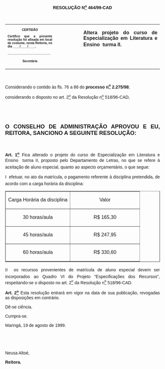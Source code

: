 <BODY>

<B><FONT FACE="Arial"><P ALIGN="CENTER"></P>
<P ALIGN="CENTER">RESOLU&Ccedil;&Atilde;O  N<U><SUP>o</U></SUP> 464/99-CAD</P>
<P ALIGN="JUSTIFY"></P>
<P ALIGN="JUSTIFY">&nbsp;</P></B></FONT>
<TABLE CELLSPACING=0 BORDER=0 CELLPADDING=7 WIDTH=621>
<TR><TD WIDTH="32%" VALIGN="TOP">
<B><FONT FACE="Arial" SIZE=1><P ALIGN="CENTER">CERTID&Atilde;O</P>
<P ALIGN="JUSTIFY">   Certifico que a presente resolu&ccedil;&atilde;o foi afixada em local de costume, nesta Reitoria, no dia ____/____/____.</P>
<P ALIGN="JUSTIFY"></P>
<P ALIGN="JUSTIFY">_________________________</P>
<P ALIGN="CENTER">Secret&aacute;ria</B></FONT></TD>
<TD WIDTH="17%" VALIGN="TOP">&nbsp;</TD>
<TD WIDTH="52%" VALIGN="TOP">
<B><FONT FACE="Arial"><P ALIGN="JUSTIFY">Altera projeto do curso de Especializa&ccedil;&atilde;o em Literatura e Ensino  turma II.</B></FONT></TD>
</TR>
</TABLE>

<FONT FACE="Arial"><P ALIGN="JUSTIFY"></P>
<P ALIGN="JUSTIFY">&nbsp;</P>
<P ALIGN="JUSTIFY">&#9;Considerando o contido &agrave;s fls. 76 a 86 do <B>processo n<U><SUP>o</U></SUP> 2.275/98</B>;</P>
<P ALIGN="JUSTIFY">&#9;considerando o disposto no art. 2<U><SUP>o</U></SUP> da Resolu&ccedil;&atilde;o n<U><SUP>o</U></SUP> 518/96-CAD,</P>
<B><P ALIGN="JUSTIFY"></P>
<P ALIGN="JUSTIFY">&nbsp;</P>
<P ALIGN="JUSTIFY">&nbsp;</P>
</FONT><FONT FACE="Arial" SIZE=4><P ALIGN="JUSTIFY">O CONSELHO DE ADMINISTRA&Ccedil;&Atilde;O APROVOU E EU, REITORA, SANCIONO A SEGUINTE RESOLU&Ccedil;&Atilde;O:</P>
</FONT><FONT FACE="Arial"><P ALIGN="JUSTIFY"></P>
<P ALIGN="JUSTIFY">&nbsp;</P>
</B><P ALIGN="JUSTIFY">&#9;<B>Art. 1<U><SUP>o</B></U></SUP> Fica alterado o projeto do curso de Especializa&ccedil;&atilde;o em Literatura e Ensino  turma II, proposto pelo Departamento de Letras, no que se refere &agrave; aceita&ccedil;&atilde;o de aluno especial, quanto ao aspecto or&ccedil;ament&aacute;rio, o que segue:</P>
<B><P ALIGN="JUSTIFY">&#9;</B>I  efetuar, no ato da matr&iacute;cula, o pagamento referente &agrave; disciplina pretendida, de acordo com a carga hor&aacute;ria da disciplina:</P></FONT>
<P ALIGN="CENTER"><CENTER><TABLE BORDER CELLSPACING=1 CELLPADDING=4 WIDTH=453>
<TR><TD WIDTH="48%" VALIGN="TOP">
<FONT FACE="Arial"><P ALIGN="JUSTIFY">Carga Hor&aacute;ria da disciplina</FONT></TD>
<TD WIDTH="52%" VALIGN="TOP">
<FONT FACE="Arial"><P ALIGN="CENTER">Valor</FONT></TD>
</TR>
<TR><TD WIDTH="48%" VALIGN="TOP">
<FONT FACE="Arial"><P ALIGN="CENTER">30 horas/aula</FONT></TD>
<TD WIDTH="52%" VALIGN="TOP">
<FONT FACE="Arial"><P ALIGN="CENTER">R$ 165,30</FONT></TD>
</TR>
<TR><TD WIDTH="48%" VALIGN="TOP">
<FONT FACE="Arial"><P ALIGN="CENTER">45 horas/aula</FONT></TD>
<TD WIDTH="52%" VALIGN="TOP">
<FONT FACE="Arial"><P ALIGN="CENTER">R$ 247,95</FONT></TD>
</TR>
<TR><TD WIDTH="48%" VALIGN="TOP">
<FONT FACE="Arial"><P ALIGN="CENTER">60 horas/aula</FONT></TD>
<TD WIDTH="52%" VALIGN="TOP">
<FONT FACE="Arial"><P ALIGN="CENTER">R$ 330,60</FONT></TD>
</TR>
</TABLE>
</CENTER></P>

<FONT FACE="Arial"><P ALIGN="JUSTIFY">&#9;II  os recursos provenientes de matr&iacute;cula de aluno especial devem ser incorporados ao Quadro VI do Projeto &quot;Especifica&ccedil;&otilde;es dos Recursos&quot;, respeitando-se o disposto no art. 2<U><SUP>o</U></SUP> da Resolu&ccedil;&atilde;o n<U><SUP>o</U></SUP> 518/96-CAD.</P>
<B><P ALIGN="JUSTIFY">&#9;Art. 2<U><SUP>o</U></SUP> </B>Esta resolu&ccedil;&atilde;o entrar&aacute; em vigor na data de sua publica&ccedil;&atilde;o, revogadas as disposi&ccedil;&otilde;es em contr&aacute;rio.</P>
<P ALIGN="JUSTIFY">&#9;D&ecirc;-se ci&ecirc;ncia.</P>
<P ALIGN="JUSTIFY">&#9;Cumpra-se.</P>
<P ALIGN="JUSTIFY"></P>
<P ALIGN="JUSTIFY">&#9;&#9;&#9;&#9;&#9;&#9;Maring&aacute;, 19 de agosto de 1999.</P>
<P ALIGN="JUSTIFY"></P>
<P ALIGN="JUSTIFY">&nbsp;</P>
<P ALIGN="JUSTIFY">&nbsp;</P>
<P ALIGN="JUSTIFY">&#9;&#9;&#9;&#9;&#9;&#9;Neusa Alto&eacute;,</P>
<P ALIGN="JUSTIFY">&#9;&#9;&#9;&#9;&#9;&#9;<B>Reitora.</P>
</B><P ALIGN="JUSTIFY"></P>
</FONT><FONT SIZE=2><P>&nbsp;</P>
<P>&nbsp;</P></FONT></BODY>
